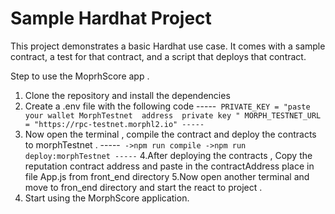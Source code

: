 # Sample Hardhat Project

This project demonstrates a basic Hardhat use case. It comes with a sample contract, a test for that contract, and a script that deploys that contract.

Step to use the MoprhScore app .
1. Clone the repository and install the dependencies
2. Create a .env file with the following code
-----```
   PRIVATE_KEY = "paste your wallet MorphTestnet  address  private key "
   MORPH_TESTNET_URL = "https://rpc-testnet.morphl2.io"
-----```
3. Now open the terminal , compile the contract and deploy the contracts to morphTestnet .
-----```
   ->npm run compile
   ->npm run deploy:morphTestnet
-----```
4.After deploying the contracts , Copy the reputation contract address and paste in the contractAddress place in file App.js from front_end directory
5.Now open another terminal and move to fron_end directory and start the react to project .
6. Start using the MorphScore application.

